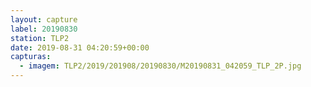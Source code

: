 ```yaml
---
layout: capture
label: 20190830
station: TLP2
date: 2019-08-31 04:20:59+00:00
capturas:
  - imagem: TLP2/2019/201908/20190830/M20190831_042059_TLP_2P.jpg
---
```

